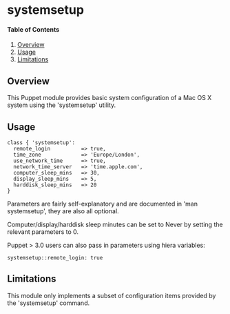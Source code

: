 # systemsetup

#### Table of Contents

1. [Overview](#overview)
4. [Usage](#usage)
5. [Limitations](#limitations)

## Overview

This Puppet module provides basic system configuration of a Mac OS X system using
the 'systemsetup' utility.

## Usage

    class { 'systemsetup': 
      remote_login          => true,
      time_zone             => 'Europe/London',
      use_network_time      => true,
      network_time_server   => 'time.apple.com',
      computer_sleep_mins   => 30,
      display_sleep_mins    => 5,
      harddisk_sleep_mins   => 20
    }

Parameters are fairly self-explanatory and are documented in 'man systemsetup',
they are also all optional.

Computer/display/harddisk sleep minutes can be set to Never by setting the 
relevant parameters to 0.

Puppet > 3.0 users can also pass in parameters using hiera variables:

    systemsetup::remote_login: true    

## Limitations

This module only implements a subset of configuration items provided by the
'systemsetup' command.
